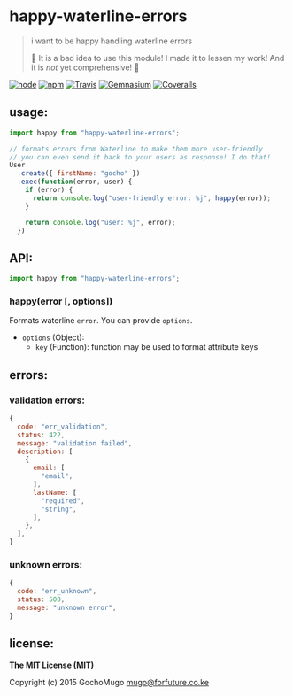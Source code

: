 
# happy-waterline-errors

> i want to be happy handling waterline errors
>
> :construction: It is a bad idea to use this module! I made it to lessen my work! And it is *not* yet comprehensive! :construction:

[![node](https://img.shields.io/node/v/happy-waterline-errors.svg?style=flat-square)](https://www.npmjs.com/package/happy-waterline-errors) [![npm](https://img.shields.io/npm/v/happy-waterline-errors.svg?style=flat-square)](https://www.npmjs.com/package/happy-waterline-errors) [![Travis](https://img.shields.io/travis/GochoMugo/happy-waterline-errors.svg?style=flat-square)](https://travis-ci.org/GochoMugo/happy-waterline-errors) [![Gemnasium](https://img.shields.io/gemnasium/GochoMugo/happy-waterline-errors.svg?style=flat-square)](https://gemnasium.com/GochoMugo/happy-waterline-errors) [![Coveralls](https://img.shields.io/coveralls/GochoMugo/happy-waterline-errors.svg?style=flat-square)](https://coveralls.io/github/GochoMugo/happy-waterline-errors?branch=master) 


## usage:

```js
import happy from "happy-waterline-errors";

// formats errors from Waterline to make them more user-friendly
// you can even send it back to your users as response! I do that!
User
  .create({ firstName: "gocho" })
  .exec(function(error, user) {
    if (error) {
      return console.log("user-friendly error: %j", happy(error));
    }

    return console.log("user: %j", error);
  })
```


## API:

```js
import happy from "happy-waterline-errors";
```

### happy(error [, options])

Formats waterline `error`. You can provide `options`.

* `options` (Object):
  * `key` (Function): function may be used to format attribute keys


## errors:

### validation errors:

```js
{
  code: "err_validation",
  status: 422,
  message: "validation failed",
  description: [
    {
      email: [
        "email",
      ],
      lastName: [
        "required",
        "string",
      ],
    },
  ],
}
```


### unknown errors:

```js
{
  code: "err_unknown",
  status: 500,
  message: "unknown error",
}
```


## license:

__The MIT License (MIT)__

Copyright (c) 2015 GochoMugo <mugo@forfuture.co.ke>
